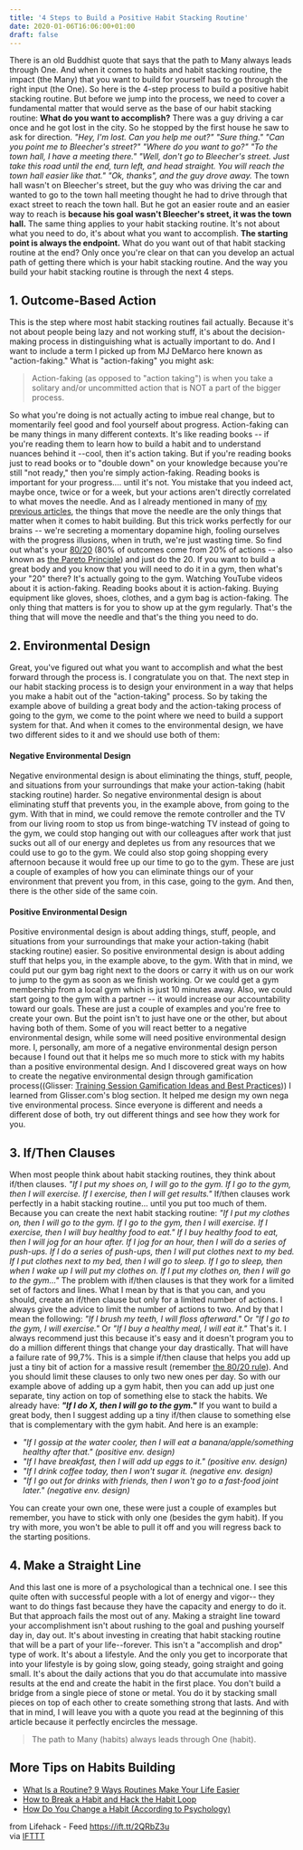 ```yaml
---
title: '4 Steps to Build a Positive Habit Stacking Routine'
date: 2020-01-06T16:06:00+01:00
draft: false
---
```


There is an old Buddhist quote that says that the path to Many always leads through One. And when it comes to habits and habit stacking routine, the impact (the Many) that you want to build for yourself has to go through the right input (the One). So here is the 4-step process to build a positive habit stacking routine. But before we jump into the process, we need to cover a fundamental matter that would serve as the base of our habit stacking routine: **What do you want to accomplish?** There was a guy driving a car once and he got lost in the city. So he stopped by the first house he saw to ask for direction. _"Hey, I'm lost. Can you help me out?"_ _"Sure thing."_ _"Can you point me to Bleecher's street?"_ _"Where do you want to go?"_ _"To the town hall, I have a meeting there."_ _"Well, don't go to Bleecher's street. Just take this road until the end, turn left, and head straight. You will reach the town hall easier like that."_ _"Ok, thanks", and the guy drove away._ The town hall wasn't on Bleecher's street, but the guy who was driving the car and wanted to go to the town hall meeting thought he had to drive through that exact street to reach the town hall. But he got an easier route and an easier way to reach is **because his goal wasn't Bleecher's street, it was the town hall.** The same thing applies to your habit stacking routine. It's not about what you need to do, it's about what you want to accomplish. **The starting point is always the endpoint.** What do you want out of that habit stacking routine at the end? Only once you're clear on that can you develop an actual path of getting there which is your habit stacking routine. And the way you build your habit stacking routine is through the next 4 steps.

1\. Outcome-Based Action
------------------------

This is the step where most habit stacking routines fail actually. Because it's not about people being lazy and not working stuff, it's about the decision-making process in distinguishing what is actually important to do. And I want to include a term I picked up from MJ DeMarco here known as "action-faking." What is "action-faking" you might ask:

> Action-faking (as opposed to "action taking") is when you take a solitary and/or uncommitted action that is NOT a part of the bigger process.

So what you're doing is not actually acting to imbue real change, but to momentarily feel good and fool yourself about progress. Action-faking can be many things in many different contexts. It's like reading books -- if you're reading them to learn how to build a habit and to understand nuances behind it --cool, then it's action taking. But if you're reading books just to read books or to "double down" on your knowledge because you're still "not ready," then you're simply action-faking. Reading books is important for your progress.... until it's not. You mistake that you indeed act, maybe once, twice or for a week, but your actions aren't directly correlated to what moves the needle. And as I already mentioned in many of [my previous articles](https://www.lifehack.org/author/bruno-boksic), the things that move the needle are the only things that matter when it comes to habit building. But this trick works perfectly for our brains -- we're secreting a momentary dopamine high, fooling ourselves with the progress illusions, when in truth, we're just wasting time. So find out what's your [80/20](https://www.lifehack.org/858082/the-80-20-rule) (80% of outcomes come from 20% of actions -- also known as [the Pareto Principle](https://www.lifehack.org/840576/what-is-the-80-20-rule)) and just do the 20. If you want to build a great body and you know that you will need to do it in a gym, then what's your "20" there? It's actually going to the gym. Watching YouTube videos about it is action-faking. Reading books about it is action-faking. Buying equipment like gloves, shoes, clothes, and a gym bag is action-faking. The only thing that matters is for you to show up at the gym regularly. That's the thing that will move the needle and that's the thing you need to do.

2\. Environmental Design
------------------------

Great, you've figured out what you want to accomplish and what the best forward through the process is. I congratulate you on that. The next step in our habit stacking process is to design your environment in a way that helps you make a habit out of the "action-taking" process. So by taking the example above of building a great body and the action-taking process of going to the gym, we come to the point where we need to build a support system for that. And when it comes to the environmental design, we have two different sides to it and we should use both of them:

#### Negative Environmental Design

Negative environmental design is about eliminating the things, stuff, people, and situations from your surroundings that make your action-taking (habit stacking routine) harder. So negative environmental design is about eliminating stuff that prevents you, in the example above, from going to the gym. With that in mind, we could remove the remote controller and the TV from our living room to stop us from binge-watching TV instead of going to the gym, we could stop hanging out with our colleagues after work that just sucks out all of our energy and depletes us from any resources that we could use to go to the gym. We could also stop going shopping every afternoon because it would free up our time to go to the gym. These are just a couple of examples of how you can eliminate things our of your environment that prevent you from, in this case, going to the gym. And then, there is the other side of the same coin.

#### Positive Environmental Design

Positive environmental design is about adding things, stuff, people, and situations from your surroundings that make your action-taking (habit stacking routine) easier. So positive environmental design is about adding stuff that helps you, in the example above, to the gym. With that in mind, we could put our gym bag right next to the doors or carry it with us on our work to jump to the gym as soon as we finish working. Or we could get a gym membership from a local gym which is just 10 minutes away. Also, we could start going to the gym with a partner -- it would increase our accountability toward our goals. These are just a couple of examples and you're free to create your own. But the point isn't to just have one or the other, but about having both of them. Some of you will react better to a negative environmental design, while some will need positive environmental design more. I, personally, am more of a negative environmental design person because I found out that it helps me so much more to stick with my habits than a positive environmental design. And I discovered great ways on how to create the negative environmental design through gamification process((Glisser: [Training Session Gamification Ideas and Best Practices](https://blog.glisser.com/training-session-gamification-ideas-and-best-practices))) I learned from Glisser.com's blog section. It helped me design my own nega tive environmental process. Since everyone is different and needs a different dose of both, try out different things and see how they work for you.

3\. If/Then Clauses
-------------------

When most people think about habit stacking routines, they think about if/then clauses. _"If I put my shoes on, I will go to the gym. If I go to the gym, then I will exercise. If I exercise, then I will get results."_ If/then clauses work perfectly in a habit stacking routine... until you put too much of them. Because you can create the next habit stacking routine: _"If I put my clothes on, then I will go to the gym. If I go to the gym, then I will exercise. If I exercise, then I will buy healthy food to eat." If I buy healthy food to eat, then I will jog for an hour after. If I jog for an hour, then I will do a series of push-ups. If I do a series of push-ups, then I will put clothes next to my bed. If I put clothes next to my bed, then I will go to sleep. If I go to sleep, then when I wake up I will put my clothes on. If I put my clothes on, then I will go to the gym..."_ The problem with if/then clauses is that they work for a limited set of factors and lines. What I mean by that is that you can, and you should, create an if/then clause but only for a limited number of actions. I always give the advice to limit the number of actions to two. And by that I mean the following: _"If I brush my teeth, I will floss afterward."_ Or _"If I go to the gym, I will exercise."_ Or _"If I buy a healthy meal, I will eat it."_ That's it. I always recommend just this because it's easy and it doesn't program you to do a million different things that change your day drastically. That will have a failure rate of 99,7%. This is a simple if/then clause that helps you add up just a tiny bit of action for a massive result (remember [the 80/20 rule](https://www.lifehack.org/858082/the-80-20-rule)). And you should limit these clauses to only two new ones per day. So with our example above of adding up a gym habit, then you can add up just one separate, tiny action on top of something else to stack the habits. We already have: **_"If I do X, then I will go to the gym."_** If you want to build a great body, then I suggest adding up a tiny if/then clause to something else that is complementary with the gym habit. And here is an example:

*   _"If I gossip at the water cooler, then I will eat a banana/apple/something healthy after that." (positive env. design)_
*   _"If I have breakfast, then I will add up eggs to it." (positive env. design)_
*   _"If I drink coffee today, then I won't sugar it. (negative env. design)_
*   _"If I go out for drinks with friends, then I won't go to a fast-food joint later." (negative env. design)_

You can create your own one, these were just a couple of examples but remember, you have to stick with only one (besides the gym habit). If you try with more, you won't be able to pull it off and you will regress back to the starting positions.

4\. Make a Straight Line
------------------------

And this last one is more of a psychological than a technical one. I see this quite often with successful people with a lot of energy and vigor-- they want to do things fast because they have the capacity and energy to do it. But that approach fails the most out of any. Making a straight line toward your accomplishment isn't about rushing to the goal and pushing yourself day in, day out. It's about investing in creating that habit stacking routine that will be a part of your life--forever. This isn't a "accomplish and drop" type of work. It's about a lifestyle. And the only you get to incorporate that into your lifestyle is by going slow, going steady, going straight and going small. It's about the daily actions that you do that accumulate into massive results at the end and create the habit in the first place. You don't build a bridge from a single piece of stone or metal. You do it by stacking small pieces on top of each other to create something strong that lasts. And with that in mind, I will leave you with a quote you read at the beginning of this article because it perfectly encircles the message.

> The path to Many (habits) always leads through One (habit).

More Tips on Habits Building
----------------------------

*   [What Is a Routine? 9 Ways Routines Make Your Life Easier](https://www.lifehack.org/articles/productivity/why-using-routines-will-make-you-more-productive.html)
*   [How to Break a Habit and Hack the Habit Loop](https://www.lifehack.org/810887/how-to-break-a-habit)
*   [How Do You Change a Habit (According to Psychology)](https://www.lifehack.org/articles/productivity/8-tips-change-and-develop-habits.html)

  
  
from Lifehack - Feed https://ift.tt/2QRbZ3u  
via [IFTTT](https://ifttt.com/?ref=da&site=blogger)